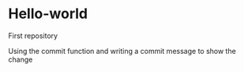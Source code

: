 # Hello-world
First repository

Using the commit function and writing a commit message to show the change 
